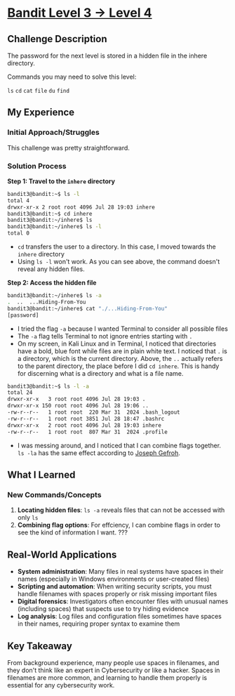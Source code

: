 # [Bandit Level 3 → Level 4](https://overthewire.org/wargames/bandit/bandit4.html)

## Challenge Description
The password for the next level is stored in a hidden file in the inhere directory.

Commands you may need to solve this level:

`ls` `cd` `cat` `file` `du` `find`

## My Experience

### Initial Approach/Struggles
This challenge was pretty straightforward.

### Solution Process

**Step 1: Travel to the `inhere` directory**

```bash
bandit3@bandit:~$ ls -l
total 4
drwxr-xr-x 2 root root 4096 Jul 28 19:03 inhere
bandit3@bandit:~$ cd inhere
bandit3@bandit:~/inhere$ ls
bandit3@bandit:~/inhere$ ls -l
total 0
```

- `cd` transfers the user to a directory. In this case, I moved towards the `inhere` directory
- Using `ls -l` won't work. As you can see above, the command doesn't reveal any hidden files.

**Step 2: Access the hidden file**

```bash
bandit3@bandit:~/inhere$ ls -a
.  ..  ...Hiding-From-You
bandit3@bandit:~/inhere$ cat "./...Hiding-From-You"
[password]
```

- I tried the flag `-a` because I wanted Terminal to consider all possible files
- The `-a` flag tells Terminal to not ignore entries starting with `.`
- On my screen, in Kali Linux and in Terminal, I noticed that directories have a bold, blue font while files are in plain white text. I noticed that `.` is a directory, which is the current directory. Above, the `..` actually refers to the parent directory, the place before I did `cd inhere`. This is handy for discerning what is a directory and what is a file name.

```bash
bandit3@bandit:~$ ls -l -a
total 24
drwxr-xr-x   3 root root 4096 Jul 28 19:03 .
drwxr-xr-x 150 root root 4096 Jul 28 19:06 ..
-rw-r--r--   1 root root  220 Mar 31  2024 .bash_logout
-rw-r--r--   1 root root 3851 Jul 28 18:47 .bashrc
drwxr-xr-x   2 root root 4096 Jul 28 19:03 inhere
-rw-r--r--   1 root root  807 Mar 31  2024 .profile
```

- I was messing around, and I noticed that I can combine flags together. `ls -la` has the same effect according to [Joseph Gefroh](https://jgefroh.medium.com/a-beginners-guide-to-linux-command-line-56a8004e2471).

## What I Learned

### New Commands/Concepts
1. **Locating hidden files**: `ls -a` reveals files that can not be accessed with only `ls`
2. **Combining flag options**: For effciency, I can combine flags in order to see the kind of information I want. ???

## Real-World Applications
- **System administration**: Many files in real systems have spaces in their names (especially in Windows environments or user-created files)
- **Scripting and automation**: When writing security scripts, you must handle filenames with spaces properly or risk missing important files
- **Digital forensics**: Investigators often encounter files with unusual names (including spaces) that suspects use to try hiding evidence
- **Log analysis**: Log files and configuration files sometimes have spaces in their names, requiring proper syntax to examine them

## Key Takeaway
From background experience, many people use spaces in filenames, and they don't think like an expert in Cybersecurity or like a hacker. Spaces in filenames are more common, and learning to handle them properly is essential for any cybersecurity work.
